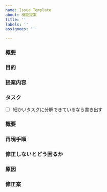 ```yaml
---
name: Issue Template
about: 機能提案
title: ''
labels: ''
assignees: ''

---
```


<!-- あくまでテンプレートなので必ずしもすべての項目を埋めなくてよい -->

<!-- 要望のテンプレート -->
### 概要
### 目的
### 提案内容
### タスク
- [ ] 細かいタスクに分解できているなら書き出す

<!-- 不具合のテンプレート -->
### 概要
### 再現手順
### 修正しないとどう困るか
### 原因
### 修正案
